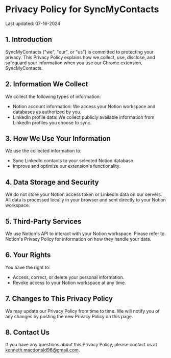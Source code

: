# Privacy Policy for SyncMyContacts

Last updated: 07-16-2024

## 1. Introduction

SyncMyContacts ("we", "our", or "us") is committed to protecting your privacy. This Privacy Policy explains how we collect, use, disclose, and safeguard your information when you use our Chrome extension, SyncMyContacts.

## 2. Information We Collect

We collect the following types of information:

- Notion account information: We access your Notion workspace and databases as authorized by you.
- LinkedIn profile data: We collect publicly available information from LinkedIn profiles you choose to sync.

## 3. How We Use Your Information

We use the collected information to:

- Sync LinkedIn contacts to your selected Notion database.
- Improve and optimize our extension's functionality.

## 4. Data Storage and Security

We do not store your Notion access token or LinkedIn data on our servers. All data is processed locally in your browser and sent directly to your Notion workspace.

## 5. Third-Party Services

We use Notion's API to interact with your Notion workspace. Please refer to Notion's Privacy Policy for information on how they handle your data.

## 6. Your Rights

You have the right to:
- Access, correct, or delete your personal information.
- Revoke access to your Notion workspace at any time.

## 7. Changes to This Privacy Policy

We may update our Privacy Policy from time to time. We will notify you of any changes by posting the new Privacy Policy on this page.

## 8. Contact Us

If you have any questions about this Privacy Policy, please contact us at kenneth.macdonald96@gmail.com.
